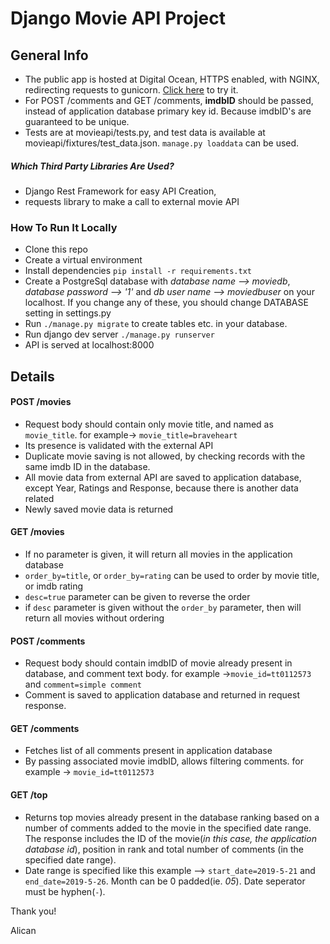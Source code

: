 # Django Movie API Project 

## General Info

- The public app is hosted at Digital Ocean, HTTPS enabled, with NGINX, redirecting requests to gunicorn. [Click here](https://movieapi.flowfelis.com/movies) to try it.
- For POST /comments and GET /comments, **imdbID** should be passed, instead of application database primary key id.
Because imdbID's are guaranteed to be unique.
- Tests are at movieapi/tests.py, and test data is available at movieapi/fixtures/test_data.json. `manage.py loaddata` can be used.
##### Which Third Party Libraries Are Used?
- Django Rest Framework for easy API Creation,
- requests library to make a call to external movie API

### How To Run It Locally
- Clone this repo
- Create a virtual environment
- Install dependencies `pip install -r requirements.txt`
- Create a PostgreSql database with *database name --> moviedb*, *database password --> '1'* and *db user name --> moviedbuser*
on your localhost. If you change any of these, you should change DATABASE setting in settings.py
- Run `./manage.py migrate` to create tables etc. in your database.
- Run django dev server `./manage.py runserver` 
- API is served at localhost:8000

## Details
#### POST /movies

- Request body should contain only movie title, and named as `movie_title`. for example-> `movie_title=braveheart`
- Its presence is validated with the external API
- Duplicate movie saving is not allowed, by checking records with the same imdb ID in the database.
- All movie data from external API are saved to application database, except Year, Ratings and Response,
because there is another data related
- Newly saved movie data is returned

#### GET /movies
- If no parameter is given, it will return all movies in the application database
- `order_by=title`, or `order_by=rating` can be used to order by movie title, or imdb rating
- `desc=true` parameter can be given to reverse the order
- if `desc` parameter is given without the `order_by` parameter, then will return all movies without ordering

#### POST /comments
- Request body should contain imdbID of movie already present in database, and comment text body.
for example ->`movie_id=tt0112573` and `comment=simple comment`
- Comment is saved to application database and returned in request response.

#### GET /comments
- Fetches list of all comments present in application database
- By passing associated movie imdbID, allows filtering comments. for example -> `movie_id=tt0112573` 

#### GET /top
- Returns top movies already present in the database ranking based on a number of comments added to the movie
 in the specified date range. The response includes the ID of the movie(*in this case, the application database id*), position in rank and total number of comments (in the specified date range). 
 - Date range is specified like this example --> `start_date=2019-5-21` and `end_date=2019-5-26`. Month can be 0 padded(ie. *05*).
 Date seperator must be hyphen(`-`).

Thank you! 

Alican